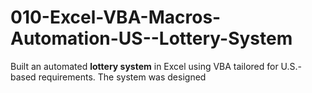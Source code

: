 # 010-Excel-VBA-Macros-Automation-US--Lottery-System
Built an automated **lottery system** in Excel using VBA tailored for U.S.-based requirements. The system was designed
